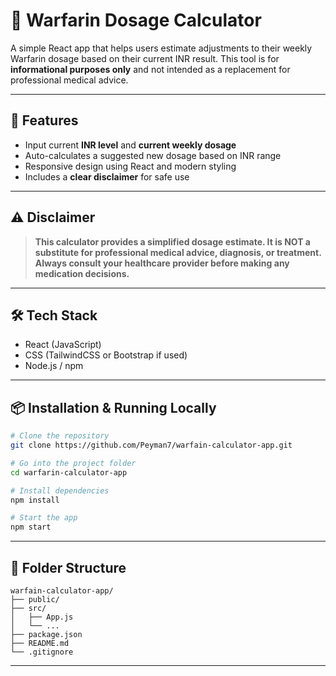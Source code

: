 # 💊 Warfarin Dosage Calculator

A simple React app that helps users estimate adjustments to their weekly Warfarin dosage based on their current INR result. This tool is for **informational purposes only** and not intended as a replacement for professional medical advice.

---

## 🚀 Features

- Input current **INR level** and **current weekly dosage**
- Auto-calculates a suggested new dosage based on INR range
- Responsive design using React and modern styling
- Includes a **clear disclaimer** for safe use

---

## ⚠️ Disclaimer

> **This calculator provides a simplified dosage estimate. It is NOT a substitute for professional medical advice, diagnosis, or treatment. Always consult your healthcare provider before making any medication decisions.**


---

## 🛠️ Tech Stack

- React (JavaScript)
- CSS (TailwindCSS or Bootstrap if used)
- Node.js / npm

---

## 📦 Installation & Running Locally

```bash
# Clone the repository
git clone https://github.com/Peyman7/warfain-calculator-app.git

# Go into the project folder
cd warfarin-calculator-app

# Install dependencies
npm install

# Start the app
npm start
```

---

## 📁 Folder Structure

```
warfain-calculator-app/
├── public/
├── src/
│   ├── App.js
│   └── ...
├── package.json
├── README.md
└── .gitignore
```

---

